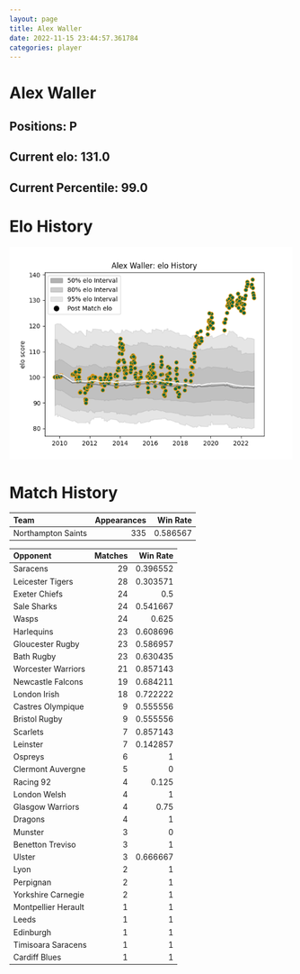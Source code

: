 ```yaml
---  
layout: page  
title: Alex Waller  
date: 2022-11-15 23:44:57.361784  
categories: player  
---
```

# Alex Waller

## Positions: P

## Current elo: 131.0

## Current Percentile: 99.0

# Elo History


![elo history](history_AlexWaller.png)
# Match History


| Team               |   Appearances |   Win Rate |
|:-------------------|--------------:|-----------:|
| Northampton Saints |           335 |   0.586567 |

| Opponent            |   Matches |   Win Rate |
|:--------------------|----------:|-----------:|
| Saracens            |        29 |   0.396552 |
| Leicester Tigers    |        28 |   0.303571 |
| Exeter Chiefs       |        24 |   0.5      |
| Sale Sharks         |        24 |   0.541667 |
| Wasps               |        24 |   0.625    |
| Harlequins          |        23 |   0.608696 |
| Gloucester Rugby    |        23 |   0.586957 |
| Bath Rugby          |        23 |   0.630435 |
| Worcester Warriors  |        21 |   0.857143 |
| Newcastle Falcons   |        19 |   0.684211 |
| London Irish        |        18 |   0.722222 |
| Castres Olympique   |         9 |   0.555556 |
| Bristol Rugby       |         9 |   0.555556 |
| Scarlets            |         7 |   0.857143 |
| Leinster            |         7 |   0.142857 |
| Ospreys             |         6 |   1        |
| Clermont Auvergne   |         5 |   0        |
| Racing 92           |         4 |   0.125    |
| London Welsh        |         4 |   1        |
| Glasgow Warriors    |         4 |   0.75     |
| Dragons             |         4 |   1        |
| Munster             |         3 |   0        |
| Benetton Treviso    |         3 |   1        |
| Ulster              |         3 |   0.666667 |
| Lyon                |         2 |   1        |
| Perpignan           |         2 |   1        |
| Yorkshire Carnegie  |         2 |   1        |
| Montpellier Herault |         1 |   1        |
| Leeds               |         1 |   1        |
| Edinburgh           |         1 |   1        |
| Timisoara Saracens  |         1 |   1        |
| Cardiff Blues       |         1 |   1        |